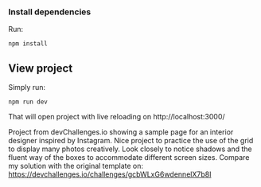 ### Install dependencies

Run:

```
npm install
```

## View project

Simply run:

```
npm run dev
```

That will open project with live reloading on http://localhost:3000/

Project from devChallenges.io showing a sample page for an interior designer inspired by Instagram. Nice project to practice the use of the grid to display many photos creatively. Look closely to notice shadows and the fluent way of the boxes to accommodate different screen sizes. Compare my solution with the original template on: https://devchallenges.io/challenges/gcbWLxG6wdennelX7b8I
